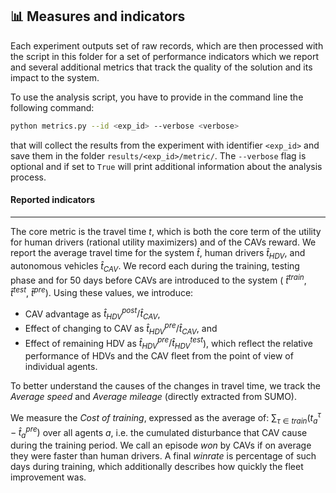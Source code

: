  ## 📊 Measures and indicators  

Each experiment outputs set of raw records, which are then processed with the script in this folder for a set of performance indicators which we report and several additional metrics that track the quality of the solution and its impact to the system.



To use the analysis script, you have to provide in the command line the following command:

```bash
python metrics.py --id <exp_id> --verbose <verbose> 
```

that will collect the results from the experiment with identifier ```<exp_id>``` and save them in the folder ```results/<exp_id>/metric/```. The ```--verbose``` flag is optional and if set to ```True``` will print additional information about the analysis process.

#### Reported indicators
---

The core metric is the travel time $t$, which is both the core term of the utility for human drivers (rational utility maximizers) and of the CAVs reward.
We report the average travel time for the system $\hat{t}$, human drivers $\hat{t}_{HDV}$, and autonomous vehicles $\hat{t}_{CAV}$. We record each during the training, testing phase and for 50 days before CAVs are introduced to the system ( $\hat{t}^{train}, \hat{t}^{test}$, $\hat{t}^{pre}$). Using these values, we introduce: 

-  CAV advantage as ${\hat{t}_{HDV}^{post}}/\hat{t}_{CAV}$, 
-  Effect of changing to CAV as ${\hat{t}_{HDV}^{pre}}/{\hat{t}_{CAV}}$, and
-  Effect of remaining HDV as ${\hat{t}_{HDV}^{pre}}/{\hat{t}_{HDV}^{test}}$), which reflect the relative performance of HDVs and the CAV fleet from the point of view of individual agents.

To better understand the causes of the changes in travel time, we track the _Average speed_ and _Average mileage_ (directly extracted from SUMO). 

We measure the _Cost of training_, expressed as the average of: $\sum_{\tau \in train}(t^\tau_a - \hat{t}^{pre}_a)$ over all agents $a$, i.e. the cumulated disturbance that CAV cause during the training period.
We call an episode _won_ by CAVs if on average they were faster than human drivers. A final _winrate_ is percentage of such days during training, which additionally describes how quickly the fleet improvement was.